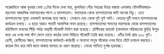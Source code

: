 সরেজমিনে আজ বুধবার বেলা ১১টার দিকে দেখা যায়, কুলাউড়া পৌর শহরের উত্তর বাজার এলাকায় মৌলভীবাজার-বড়লেখা আঞ্চলিক মহাসড়কের পাশে এ হাসপাতাল। মহাসড়ক থেকে হাসপাতালের জমি অনেক নিচু। এতে হাসপাতালের পুরো এলাকাই জলাবদ্ধ হয়ে আছে। সেখানে দেড় থেকে দুই ফুট পানি। ভেতরে দুটি ভবনে হাসপাতালের কার্যক্রম চলছে। এ ছাড়া আরও সাতটি আবাসিক ভবন রয়েছে। হাসপাতালের সামনের মহাসড়ক থেকে হাসপাতালের বহির্বিভাগ ভবনের সিঁড়ি পর্যন্ত অস্থায়ী সাঁকোটি নির্মাণ করা হয়েছে। প্লাস্টিকের ক্যারেট (মালামাল পরিবহনের ঝুড়ি) উপুড় করে এর ওপর লম্বা বাঁশ ফেলে তাতে কাঠের তক্তা বিছিয়ে সাঁকোটি তৈরি করা হয়েছে। এটির দৈর্ঘ্য প্রায় ৩০০ ফুট। রোগী, রোগীদের স্বজন, হাসপাতালের কর্মকর্তা-কর্মচারী ও অন্যান্য মানুষ সাঁকোর ওপর দিয়ে হেঁটে চলাচল করছেন। কয়েক দিন ধরে পানি জমে থাকায় কালচে রং ধারণ করেছে। নোংরা পানিতে দুর্গন্ধ ছড়াচ্ছে।
